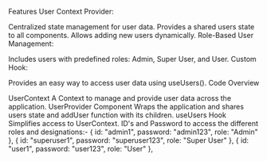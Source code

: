 Features User Context Provider:

Centralized state management for user data. Provides a shared users state to all components. Allows adding new users dynamically. Role-Based User Management:

Includes users with predefined roles: Admin, Super User, and User. Custom Hook:

Provides an easy way to access user data using useUsers(). Code Overview

UserContext A Context to manage and provide user data across the application.
UserProvider Component Wraps the application and shares users state and addUser function with its children.
useUsers Hook Simplifies access to UserContext.
ID's and Password to access the different roles and designations:- { id: "admin1", password: "admin123", role: "Admin" }, { id: "superuser1", password: "superuser123", role: "Super User" }, { id: "user1", password: "user123", role: "User" },
